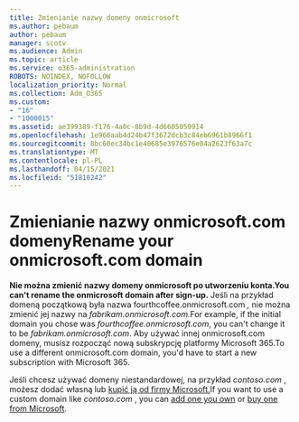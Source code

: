 ```yaml
---
title: Zmienianie nazwy domeny onmicrosoft
ms.author: pebaum
author: pebaum
manager: scotv
ms.audience: Admin
ms.topic: article
ms.service: o365-administration
ROBOTS: NOINDEX, NOFOLLOW
localization_priority: Normal
ms.collection: Adm_O365
ms.custom:
- "16"
- "1000015"
ms.assetid: ae399389-f176-4a0c-8b9d-4d6605059914
ms.openlocfilehash: 1e966aab4d24b47f3672dcb3c84eb6961b8966f1
ms.sourcegitcommit: 8bc60ec34bc1e40685e3976576e04a2623f63a7c
ms.translationtype: MT
ms.contentlocale: pl-PL
ms.lasthandoff: 04/15/2021
ms.locfileid: "51810242"
---
```

# <a name="rename-your-onmicrosoftcom-domain"></a><span data-ttu-id="c63df-102">Zmienianie nazwy onmicrosoft.com domeny</span><span class="sxs-lookup"><span data-stu-id="c63df-102">Rename your onmicrosoft.com domain</span></span>

 <span data-ttu-id="c63df-103">**Nie można zmienić nazwy domeny onmicrosoft po utworzeniu konta.**</span><span class="sxs-lookup"><span data-stu-id="c63df-103">**You can't rename the onmicrosoft domain after sign-up.**</span></span> <span data-ttu-id="c63df-104">Jeśli na przykład domeną początkową była nazwa fourthcoffee.onmicrosoft.com *,* nie można zmienić jej nazwy na *fabrikam.onmicrosoft.com.*</span><span class="sxs-lookup"><span data-stu-id="c63df-104">For example, if the initial domain you chose was  *fourthcoffee.onmicrosoft.com*, you can't change it to be  *fabrikam.onmicrosoft.com*.</span></span> <span data-ttu-id="c63df-105">Aby używać innej onmicrosoft.com domeny, musisz rozpocząć nową subskrypcję platformy Microsoft 365.</span><span class="sxs-lookup"><span data-stu-id="c63df-105">To use a different onmicrosoft.com domain, you'd have to start a new subscription with Microsoft 365.</span></span>
  
<span data-ttu-id="c63df-106">Jeśli chcesz używać domeny niestandardowej, na przykład [](https://docs.microsoft.com/microsoft-365/admin/setup/add-domain) *contoso.com* , możesz dodać własną lub [kupić ją od firmy Microsoft.](https://docs.microsoft.com/microsoft-365/admin/get-help-with-domains/buy-a-domain-name)</span><span class="sxs-lookup"><span data-stu-id="c63df-106">If you want to use a custom domain like  *contoso.com*  , you can [add one you own](https://docs.microsoft.com/microsoft-365/admin/setup/add-domain) or [buy one from Microsoft](https://docs.microsoft.com/microsoft-365/admin/get-help-with-domains/buy-a-domain-name).</span></span>
  